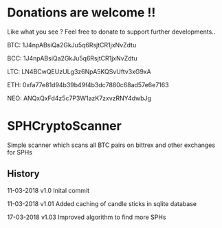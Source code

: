 

# Donations are welcome !!

Like what you see ? Feel free to donate to support further developments..

BTC: 1J4npABsiQa2GkJu5q6RsjtCR1jxNvZdtu

BCC: 1J4npABsiQa2GkJu5q6RsjtCR1jxNvZdtu

LTC: LN4BCwQEUzULg3z6NpA5KQSvUftv3xG9xA

ETH: 0xfa77e81d94b39b49f4b3dc7880c68ad57e6e7163

NEO: ANQxQxFd4z5c7P3W1azK7zxvzRNY4dwbJg

# SPHCryptoScanner
Simple scanner which scans all BTC pairs on bittrex and other exchanges for SPHs



## History
11-03-2018   v1.0   Inital commit

11-03-2018   v1.01  Added caching of candle sticks in sqlite database

17-03-2018   v1.03  Improved algorithm to find more SPHs
      


